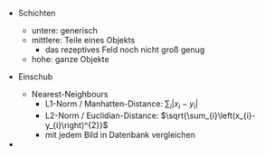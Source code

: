 - Schichten 
	- untere: generisch 
	- mittlere: Teile eines Objekts 
		- das rezeptives Feld noch nicht groß genug 
	- hohe: ganze Objekte 

- Einschub 
	- Nearest-Neighbours 
		- L1-Norm / Manhatten-Distance: $\sum_{i}\left|x_{i}-y_{i}\right|$ 
		- L2-Norm / Euclidian-Distance: $\sqrt{\sum_{i}\left(x_{i}-y_{i}\right)^{2}}$ 
		- mit jedem Bild in Datenbank vergleichen 

- 